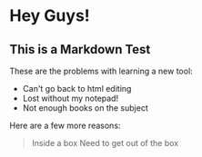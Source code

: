 # Hey Guys!

## This is a Markdown Test

These are the problems with learning a new tool:
- Can't go back to html editing
- Lost without my notepad!
- Not enough books on the subject

Here are a few more reasons:
> Inside a box
> Need to get out of the box

